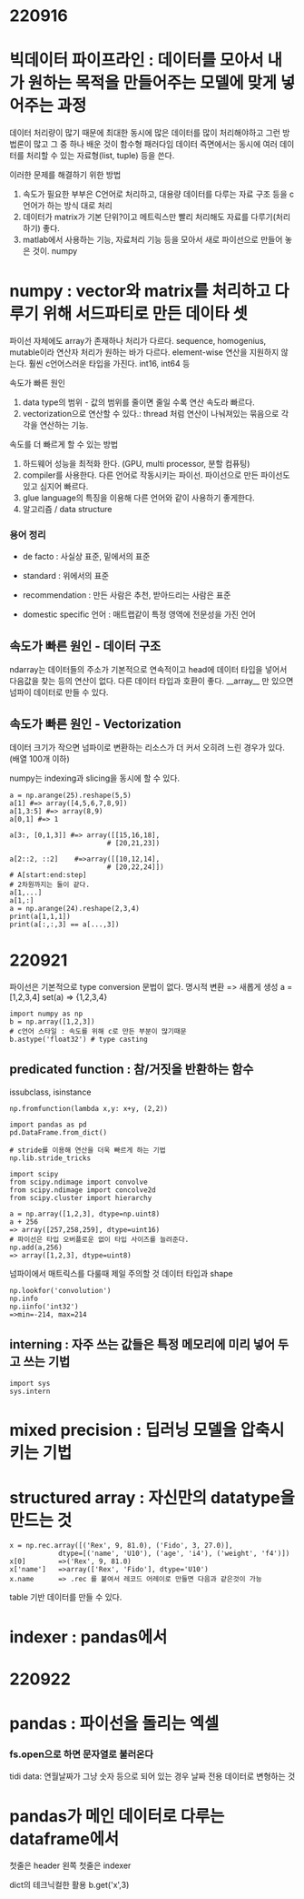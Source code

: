 # 220916
# 빅데이터 파이프라인 : 데이터를 모아서 내가 원하는 목적을 만들어주는 모델에 맞게 넣어주는 과정
데이터 처리량이 많기 때문에 최대한 동시에 많은 데이터를 많이 처리해야하고 그런 방법론이 많고 그 중 하나 배운 것이 함수형 패러다임
데이터 즉면에서는 동시에 여러 데이터를 처리할 수 있는 자료형(list, tuple) 등을 쓴다.

이러한 문제를 해결하기 위한 방법
1. 속도가 필요한 부부은 C언어로 처리하고, 대용량 데이터를 다루는 자료 구조 등을 c언어가 하는 방식 대로 처리
2. 데이터가 matrix가 기본 단위?이고 메트릭스만 빨리 처리해도 자료를 다루기(처리하기) 좋다.
3. matlab에서 사용하는 기능, 자료처리 기능 등을 모아서 새로 파이선으로 만들어 놓은 것이. numpy

# numpy : vector와 matrix를 처리하고 다루기 위해 서드파티로 만든 데이타 셋
파이선 자체에도 array가 존재하나 처리가 다르다. sequence, homogenius, mutable이라 연산자 처리가 원하는 바가 다르다.
element-wise 연산을 지원하지 않는다. 훨씬 c언어스러운 타입을 가진다. int16, int64 등

속도가 빠른 원인
1. data type의 범위 - 값의 범위를 줄이면 줄일 수록 연산 속도라 빠르다.
2. vectorization으로 연산할 수 있다.: thread 처럼 연산이 나눠져있는 묶음으로 각각을 연산하는 기능.

속도를 더 빠르게 할 수 있는 방법
1. 하드웨어 성능을 최적화 한다. (GPU, multi processor, 분할 컴퓨팅)
2. compiler를 사용한다. 다른 언어로 작동시키는 파이선. 파이선으로 만든 파이선도 있고 심지어 빠르다.
3. glue language의 특징을 이용해 다른 언어와 같이 사용하기 좋게한다.
4. 알고리즘 / data structure

### 용어 정리
- de facto : 사실상 표준, 밑에서의 표준
- standard : 위에서의 표준
- recommendation : 만든 사람은 추천, 받아드리는 사람은 표준

- domestic specific 언어 : 매트랩같이 특정 영역에 전문성을 가진 언어

## 속도가 빠른 원인 - 데이터 구조
ndarray는 데이터들의 주소가 기본적으로 연속적이고 head에 데이터 타입을 넣어서 다음값을 찾는 등의 연산이 없다.
다른 데이터 타입과 호환이 좋다. \_\_array__ 만 있으면 넘파이 데이터로 만들 수 있다.

## 속도가 빠른 원인 - Vectorization
데이터 크기가 작으면 넘파이로 변환하는 리소스가 더 커서 오히려 느린 경우가 있다. (배열 100개 이하)

numpy는 indexing과 slicing을 동시에 할 수 있다.
```
a = np.arange(25).reshape(5,5)
a[1] #=> array([4,5,6,7,8,9])
a[1,3:5] #=> array(8,9)
a[0,1] #=> 1

a[3:, [0,1,3]] #=> array([[15,16,18],
                        # [20,21,23])

a[2::2, ::2]    #=>array([[10,12,14],
                        # [20,22,24]])
# A[start:end:step]
# 2차원까지는 둘이 같다.
a[1,...]
a[1,:]
a = np.arange(24).reshape(2,3,4)
print(a[1,1,1])
print(a[:,:,3] == a[...,3])
```

# 220921
파이선은 기본적으로 type conversion 문법이 없다. 
명시적 변환 => 새롭게 생성
a = [1,2,3,4]
set(a)
=> {1,2,3,4}

```
import numpy as np
b = np.array([1,2,3])
# c언어 스타일 : 속도를 위해 c로 만든 부분이 많기때문
b.astype('float32') # type casting
```
## predicated function : 참/거짓을 반환하는 함수
issubclass, isinstance
```
np.fromfunction(lambda x,y: x+y, (2,2))

import pandas as pd
pd.DataFrame.from_dict()

# stride를 이용해 연산을 더욱 빠르게 하는 기법
np.lib.stride_tricks

import scipy
from scipy.ndimage import convolve
from scipy.ndimage import concolve2d
from scipy.cluster import hierarchy

a = np.array([1,2,3], dtype=np.uint8)
a + 256
=> array([257,258,259], dtype=uint16)
# 파이선은 타입 오버플로운 없이 타입 사이즈를 늘려준다.
np.add(a,256)
=> array([1,2,3], dtype=uint8)
```
넘파이에서 매트릭스를 다룰때 제일 주의할 것
데이터 타입과 shape
```
np.lookfor('convolution')
np.info
np.iinfo('int32')
=>min=-214, max=214
```

## interning : 자주 쓰는 값들은 특정 메모리에 미리 넣어 두고 쓰는 기법
```
import sys
sys.intern
```

# mixed precision : 딥러닝 모델을 압축시키는 기법

# structured array : 자신만의 datatype을 만드는 것
```
x = np.rec.array([('Rex', 9, 81.0), ('Fido', 3, 27.0)],
            dtype=[('name', 'U10'), ('age', 'i4'), ('weight', 'f4')])
x[0]        =>('Rex', 9, 81.0)
x['name']   =>array(['Rex', 'Fido'], dtype='U10')
x.name      => .rec 를 붙여서 레코드 어레이로 만들면 다음과 같은것이 가능
```
table 기반 데이터를 만들 수 있다.

# indexer : pandas에서 

# 220922
# pandas : 파이선을 돌리는 엑셀

### fs.open으로 하면 문자열로 불러온다

tidi data: 연월날짜가 그냥 숫자 등으로 되어 있는 경우 날짜 전용 데이터로 변형하는 것

# pandas가 메인 데이터로 다루는 dataframe에서
첫줄은 header
왼쪽 첫줄은 indexer

dict의 테크닉컬한 활용
b.get('x',3)